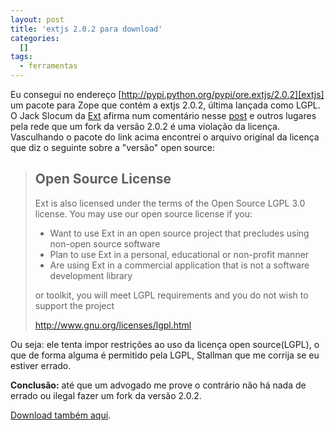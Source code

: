 ```yaml
--- 
layout: post
title: 'extjs 2.0.2 para download'
categories: 
  []
tags:
  - ferramentas
---
```



Eu consegui no endereço [http://pypi.python.org/pypi/ore.extjs/2.0.2][extjs] um pacote para Zope que contém a extjs 2.0.2, última lançada como LGPL. O Jack Slocum da [Ext][ext] afirma num comentário nesse [post][post] e outros lugares pela rede que um fork da versão 2.0.2 é uma violação da licença. Vasculhando o pacote do link acima encontrei o arquivo original da licença que diz o seguinte sobre a "versão" open source:

> Open Source License
> ------------------------------------------------------------------------------------------
> 
> Ext is also licensed under the terms of the Open Source LGPL 3.0 license. You may use our open source license if you:
> 
>  * Want to use Ext in an open source project that precludes using non-open source software
>  * Plan to use Ext in a personal, educational or non-profit manner
>  * Are using Ext in a commercial application that is not a software development library 
> 
> or toolkit, you will meet LGPL requirements and you do not wish to support the project
> 
> http://www.gnu.org/licenses/lgpl.html

Ou seja: ele tenta impor restrições ao uso da licença open source(LGPL), o que de forma alguma é permitido pela LGPL, Stallman que me corrija se eu estiver errado.

**Conclusão:** até que um advogado me prove o contrário não há nada de errado ou ilegal fazer um fork da versão 2.0.2.

[Download também aqui][download].

[download]: http://mergulhao.info/assets/images/2008/4/29/ore.extjs-2.0.2-py2.5.egg
[post]: http://www.alittlemadness.com/2008/04/24/ext-discovers-step-2-of-the-slashdot-business-model
[extjs]: http://pypi.python.org/pypi/ore.extjs/2.0.2
[ext]: http://extjs.com/


